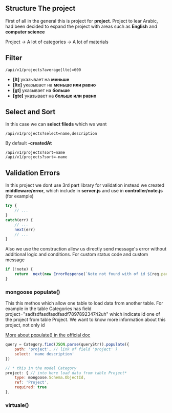 ## Structure The project
First of all in the general this is project for **project**. Project to lear Arabic, had been decided to expand the project with areas such as **English** and **computer science** 

Project -> A lot of categories -> A lot of materials

## Filter
```
/api/v1/projects?average[lte]=600
```
- **[lt]** указывает на **меньше**
- **[lte]** указывает на **меньше или равно**
- **[gt]** указывает на **больше**
- **[gte]** указывает на **больше или равно**

## Select and Sort
In this case we can **select fileds** which we want
```
/api/v1/projects?select=name,description
```
By default **-createdAt**
```
/api/v1/projects?sort=name
/api/v1/projects?sort=-name
```

## Validation Errors
In this project we dont use 3rd part library for validation instead we created **middleware/error**, which include in **server.js** and use in **controller/note.js** (for example) 
```js
try {
    // ...
}
catch(err) {
    // ...
    next(err)
    // ...
} 
```
Also we use the construction allow us directly send message's error without additional logic and conditions. For custom status code and custom message
```js
if (!note) {
    return	next(new ErrorResponse(`Note not found with of id ${req.params.id}`, 404))
}
```

### mongoose populate()
This this methos which allow one table to load data from another table.
For example in the table Categories has field project="sadfsdfasdfasdfasdf7897892347ri2uh" which indicate id one of the project from table Project. We want to know more information about this project, not only id

[More about populate() in the official doc](https://mongoosejs.com/docs/tutorials/virtuals.html#populate)

```js
query = Category.find(JSON.parse(queryStr)).populate({
    path: 'project', // link of field 'project' )
    select: 'name description'
})
```

```js
// * this in the model Category 
project: { // into here load data from table Project* 
    type: mongoose.Schema.ObjectId,
    ref: 'Project',
    required: true
},
```

### virtuale() 